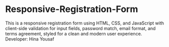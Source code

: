 # Responsive-Registration-Form <br>
This is a responsive registration form using HTML, CSS, and JavaScript with client-side validation for input fields, password match, email format, and terms agreement, styled for a clean and modern user experience.
<br>
Developer: Hina Yousaf
